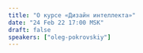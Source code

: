 ```yaml
---
title: "О курсе «Дизайн интеллекта»"
date: "24 Feb 22 17:00 MSK"
draft: false
speakers: ["oleg-pokrovskiy"]
---
```

